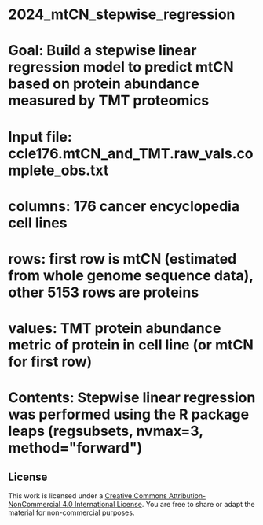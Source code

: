 # 2024_mtCN_stepwise_regression

# Goal: Build a stepwise linear regression model to predict mtCN based on protein abundance measured by TMT proteomics 
#
# Input file: ccle176.mtCN_and_TMT.raw_vals.complete_obs.txt
#  columns: 176 cancer encyclopedia cell lines
#  rows: first row is mtCN (estimated from whole genome sequence data), other 5153 rows are proteins
#  values: TMT protein abundance metric of protein in cell line (or mtCN for first row)
#
# Contents: Stepwise linear regression was performed using the R package leaps (regsubsets, nvmax=3, method="forward")


## License
This work is licensed under a [Creative Commons Attribution-NonCommercial 4.0 International License](https://creativecommons.org/licenses/by-nc/4.0/deed.en). You are free to share or adapt the material for non-commercial purposes.
